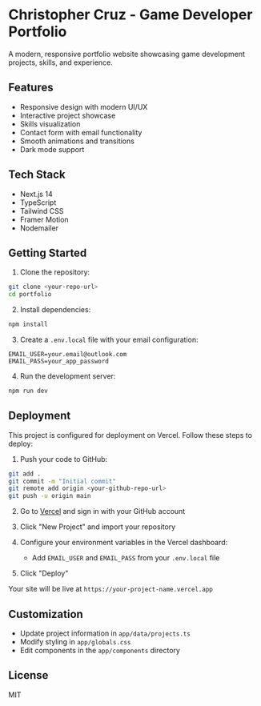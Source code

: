 # Christopher Cruz - Game Developer Portfolio

A modern, responsive portfolio website showcasing game development projects, skills, and experience.

## Features

- Responsive design with modern UI/UX
- Interactive project showcase
- Skills visualization
- Contact form with email functionality
- Smooth animations and transitions
- Dark mode support

## Tech Stack

- Next.js 14
- TypeScript
- Tailwind CSS
- Framer Motion
- Nodemailer

## Getting Started

1. Clone the repository:
```bash
git clone <your-repo-url>
cd portfolio
```

2. Install dependencies:
```bash
npm install
```

3. Create a `.env.local` file with your email configuration:
```
EMAIL_USER=your.email@outlook.com
EMAIL_PASS=your_app_password
```

4. Run the development server:
```bash
npm run dev
```

## Deployment

This project is configured for deployment on Vercel. Follow these steps to deploy:

1. Push your code to GitHub:
```bash
git add .
git commit -m "Initial commit"
git remote add origin <your-github-repo-url>
git push -u origin main
```

2. Go to [Vercel](https://vercel.com) and sign in with your GitHub account

3. Click "New Project" and import your repository

4. Configure your environment variables in the Vercel dashboard:
   - Add `EMAIL_USER` and `EMAIL_PASS` from your `.env.local` file

5. Click "Deploy"

Your site will be live at `https://your-project-name.vercel.app`

## Customization

- Update project information in `app/data/projects.ts`
- Modify styling in `app/globals.css`
- Edit components in the `app/components` directory

## License

MIT
